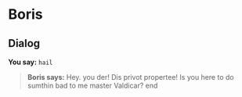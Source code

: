 # Boris


## Dialog

**You say:** `hail`



>**Boris says:** Hey. you der! Dis privot propertee! Is you here to do sumthin bad to me master Valdicar?
end
